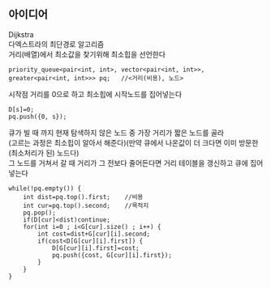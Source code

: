 ## 아이디어
Dijkstra  
다엑스트라의 최단경로 알고리즘  
거리(배열)에서 최소값을 찾기위해 최소힙을 선언한다
```
priority_queue<pair<int, int>, vector<pair<int, int>>, greater<pair<int, int>>> pq;   //<거리(비용), 노드>
```
시작점 거리를 0으로 하고 최소힙에 시작노드를 집어넣는다
```
D[s]=0;
pq.push({0, s});
```
큐가 빌 때 까지 현재 탐색하지 않은 노드 중 가장 거리가 짧은 노드를 골라  
(고르는 과정은 최소힙이 알아서 해준다)(만약 큐에서 나온값이 더 크다면 이미 방문한(최소처리가 된) 노드다)  
그 노드를 거쳐서 갈 때 거리가 그 전보다 줄어든다면 거리 테이블을 갱신하고 큐에 집어넣는다
```
while(!pq.empty()) {
	int dist=pq.top().first;	//비용 
	int cur=pq.top().second;	//목적지 
	pq.pop();
	if(D[cur]<dist)continue;
	for(int i=0 ; i<G[cur].size() ; i++) {
		int cost=dist+G[cur][i].second;
		if(cost<D[G[cur][i].first]) {
			D[G[cur][i].first]=cost;
			pq.push({cost, G[cur][i].first});
		}
	}
}
```
